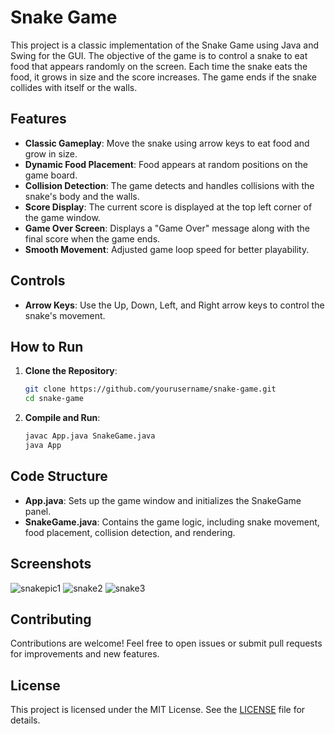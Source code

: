 # Snake Game

This project is a classic implementation of the Snake Game using Java and Swing for the GUI. The objective of the game is to control a snake to eat food that appears randomly on the screen. Each time the snake eats the food, it grows in size and the score increases. The game ends if the snake collides with itself or the walls.

## Features

- **Classic Gameplay**: Move the snake using arrow keys to eat food and grow in size.
- **Dynamic Food Placement**: Food appears at random positions on the game board.
- **Collision Detection**: The game detects and handles collisions with the snake's body and the walls.
- **Score Display**: The current score is displayed at the top left corner of the game window.
- **Game Over Screen**: Displays a "Game Over" message along with the final score when the game ends.
- **Smooth Movement**: Adjusted game loop speed for better playability.

## Controls

- **Arrow Keys**: Use the Up, Down, Left, and Right arrow keys to control the snake's movement.

## How to Run

1. **Clone the Repository**:
    ```sh
    git clone https://github.com/yourusername/snake-game.git
    cd snake-game
    ```

2. **Compile and Run**:
    ```sh
    javac App.java SnakeGame.java
    java App
    ```

## Code Structure

- **App.java**: Sets up the game window and initializes the SnakeGame panel.
- **SnakeGame.java**: Contains the game logic, including snake movement, food placement, collision detection, and rendering.

## Screenshots

![snakepic1](https://github.com/p-pranay-kumar/Snake-Game-Java/assets/100279756/fad59083-d923-4ddf-bb07-6f33971c3e49)
![snake2](https://github.com/p-pranay-kumar/Snake-Game-Java/assets/100279756/adf3a915-081d-41ec-8b52-a507e147e74d)
![snake3](https://github.com/p-pranay-kumar/Snake-Game-Java/assets/100279756/914f17bb-e586-46a7-a888-2feedd420f62)


## Contributing

Contributions are welcome! Feel free to open issues or submit pull requests for improvements and new features.

## License

This project is licensed under the MIT License. See the [LICENSE](LICENSE) file for details.
